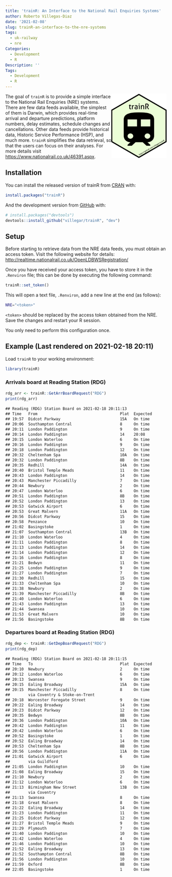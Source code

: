 ```yaml
---
title: 'trainR: An Interface to the National Rail Enquiries Systems'
author: Roberto Villegas-Diaz
date: '2021-02-08'
slug: trainR-an-interface-to-the-nre-systems
tags:
  - uk-railway
  - nre
Categories:
  - Development
  - R
Description: ''
Tags:
  - Development
  - R
---
```


<img src="https://raw.githubusercontent.com/villegar/trainR/main/inst/images/logo.png" alt="logo" align="right" height=200px/>

The goal of `trainR` is to provide a simple interface to the 
National Rail Enquiries (NRE) systems. There are few data feeds 
available, the simplest of them is Darwin, which provides real-time 
arrival and departure predictions, platform numbers, delay estimates, 
schedule changes and cancellations. Other data feeds provide historical 
data, Historic Service Performance (HSP), and much more. `trainR` 
simplifies the data retrieval, so that the users can focus on their 
analyses. For more details visit 
https://www.nationalrail.co.uk/46391.aspx.

## Installation

You can install the released version of trainR from [CRAN](https://CRAN.R-project.org) with:

``` r
install.packages("trainR")
```

And the development version from [GitHub](https://github.com/) with:

``` r
# install.packages("devtools")
devtools::install_github("villegar/trainR", "dev")
```

## Setup
Before starting to retrieve data from the NRE data feeds, you must obtain an access token. 
Visit the following website for details: http://realtime.nationalrail.co.uk/OpenLDBWSRegistration/

Once you have received your access token, you have to store it in the `.Renviron` file; this can be 
done by executing the following command:


```r
trainR::set_token()
```

This will open a text file, `.Renviron`, add a new line at the end (as follows):

```bash
NRE="<token>"
```

`<token>` should be replaced by the access token obtained from the NRE. Save the changes and restart 
your R session.

You only need to perform this configuration once.

## Example (Last rendered on 2021-02-18 20:11)

Load `trainR` to your working environment:

```r
library(trainR)
```

### Arrivals board at Reading Station (RDG)


```r
rdg_arr <- trainR::GetArrBoardRequest("RDG")
print(rdg_arr)
```

```
## Reading (RDG) Station Board on 2021-02-18 20:11:13
## Time   From                                    Plat  Expected
## 19:57  Didcot Parkway                          15A   On time
## 20:06  Southampton Central                     8     On time
## 20:11  London Paddington                       9     On time
## 20:14  London Paddington                       14    20:08
## 20:15  London Waterloo                         6     On time
## 20:16  London Paddington                       9     On time
## 20:18  London Paddington                       12    On time
## 20:32  Cheltenham Spa                          10A   On time
## 20:32  London Paddington                       8B    On time
## 20:35  Redhill                                 14A   On time
## 20:40  Bristol Temple Meads                    11    On time
## 20:43  London Paddington                       14    On time
## 20:43  Manchester Piccadilly                   7     On time
## 20:44  Newbury                                 2     On time
## 20:47  London Waterloo                         6     On time
## 20:51  London Paddington                       8B    On time
## 20:52  London Paddington                       13    On time
## 20:53  Gatwick Airport                         6     On time
## 20:53  Great Malvern                           11A   On time
## 20:56  Didcot Parkway                          15    On time
## 20:58  Penzance                                10    On time
## 21:02  Basingstoke                             1     On time
## 21:07  Southampton Central                     13B   On time
## 21:10  London Waterloo                         4     On time
## 21:11  London Paddington                       8     On time
## 21:13  London Paddington                       14    On time
## 21:14  London Paddington                       12    On time
## 21:16  London Paddington                       8     On time
## 21:21  Bedwyn                                  11    On time
## 21:25  London Paddington                       9     On time
## 21:27  London Paddington                       7     On time
## 21:30  Redhill                                 15    On time
## 21:33  Cheltenham Spa                          10    On time
## 21:38  Newbury                                 2     On time
## 21:39  Manchester Piccadilly                   8B    On time
## 21:40  London Waterloo                         6     On time
## 21:43  London Paddington                       13    On time
## 21:44  Swansea                                 10    On time
## 21:53  Great Malvern                           10    On time
## 21:56  Basingstoke                             8B    On time
```

### Departures board at Reading Station (RDG)


```r
rdg_dep <- trainR::GetDepBoardRequest("RDG")
print(rdg_dep)
```

```
## Reading (RDG) Station Board on 2021-02-18 20:11:15
## Time   To                                      Plat  Expected
## 20:10  Newbury                                 2     On time
## 20:12  London Waterloo                         6     On time
## 20:13  Swansea                                 9     On time
## 20:15  Ealing Broadway                         15A   On time
## 20:15  Manchester Piccadilly                   8     On time
##        via Coventry & Stoke-on-Trent           
## 20:18  Worcester Foregate Street               9     On time
## 20:22  Ealing Broadway                         14    On time
## 20:23  Didcot Parkway                          12    On time
## 20:35  Bedwyn                                  8B    On time
## 20:36  London Paddington                       10A   On time
## 20:42  London Paddington                       11    On time
## 20:42  London Waterloo                         6     On time
## 20:52  Basingstoke                             1     On time
## 20:52  Ealing Broadway                         14    On time
## 20:53  Cheltenham Spa                          8B    On time
## 20:56  London Paddington                       11A   On time
## 21:01  Gatwick Airport                         6     On time
##        via Guildford                           
## 21:05  London Paddington                       10    On time
## 21:08  Ealing Broadway                         15    On time
## 21:10  Newbury                                 2     On time
## 21:12  London Waterloo                         6     On time
## 21:13  Birmingham New Street                   13B   On time
##        via Coventry                            
## 21:13  Swansea                                 8     On time
## 21:18  Great Malvern                           8     On time
## 21:22  Ealing Broadway                         14    On time
## 21:23  London Paddington                       11    On time
## 21:25  Didcot Parkway                          12    On time
## 21:27  Bristol Temple Meads                    9     On time
## 21:29  Plymouth                                7     On time
## 21:40  London Paddington                       10    On time
## 21:42  London Waterloo                         4     On time
## 21:46  London Paddington                       10    On time
## 21:52  Ealing Broadway                         13    On time
## 21:52  Southampton Central                     8B    On time
## 21:56  London Paddington                       10    On time
## 21:59  Oxford                                  8B    On time
## 22:05  Basingstoke                             1     On time
```
